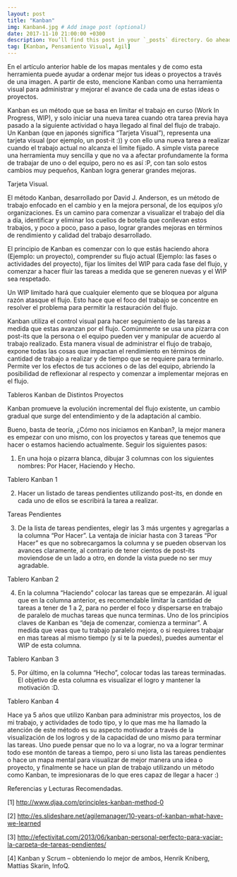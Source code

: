 ```yaml
---
layout: post
title: "Kanban"
img: Kanban4.jpg # Add image post (optional)
date: 2017-11-10 21:00:00 +0300
description: You’ll find this post in your `_posts` directory. Go ahead and edit it and re-build the site to see your changes. # Add post description (optional)
tag: [Kanban, Pensamiento Visual, Agil]
---
```

En el artículo anterior hable de los mapas mentales y de como esta herramienta puede ayudar a ordenar mejor tus ideas o proyectos a través de una imagen. A partir de esto, mencione Kanban como una herramienta visual para administrar y mejorar el avance de cada una de estas ideas o proyectos.

Kanban es un método que se basa en limitar el trabajo en curso (Work In Progress, WIP), y solo iniciar una nueva tarea cuando otra tarea previa haya pasado a la siguiente actividad o haya llegado al final del flujo de trabajo. Un Kanban (que en japonés significa “Tarjeta Visual”), representa una tarjeta visual (por ejemplo, un post-it :)) y con ello una nueva tarea a realizar cuando el trabajo actual no alcanza el limite fijado. A simple vista parece una herramienta muy sencilla y que no va a afectar profundamente la forma de trabajar de uno o del equipo, pero no es así :P, con tan solo estos cambios muy pequeños, Kanban logra generar grandes mejoras.

Tarjeta Visual.

El método Kanban, desarrollado por David J. Anderson, es un método de trabajo enfocado en el cambio y en la mejora personal, de los equipos y/o organizaciones. Es un camino para comenzar a visualizar el trabajo del día a día, identificar y eliminar los cuellos de botella que conllevan estos trabajos, y poco a poco, paso a paso, lograr grandes mejoras en términos de rendimiento y calidad del trabajo desarrollado.

El principio de Kanban es comenzar con lo que estás haciendo ahora (Ejemplo: un proyecto), comprender su flujo actual (Ejemplo: las fases o actividades del proyecto), fijar los límites del WIP para cada fase del flujo, y comenzar a hacer fluir las tareas a medida que se generen nuevas y el WIP sea respetado.

Un WIP limitado hará que cualquier elemento que se bloquea por alguna razón atasque el flujo. Esto hace que el foco del trabajo se concentre en resolver el problema para permitir la restauración del flujo.

Kanban utiliza el control visual para hacer seguimiento de las tareas a medida que estas avanzan por el flujo. Comúnmente se usa una pizarra con post-its que la persona o el equipo pueden ver y manipular de acuerdo al trabajo realizado. Esta manera visual de administrar el flujo de trabajo, expone todas las cosas que impactan el rendimiento en términos de cantidad de trabajo a realizar y de tiempo que se requiere para terminarlo. Permite ver los efectos de tus acciones o de las del equipo, abriendo la posibilidad de reflexionar al respecto y comenzar a implementar mejoras en el flujo.

Tableros Kanban de Distintos Proyectos

Kanban promueve la evolución incremental del flujo existente, un cambio gradual que surge del entendimiento y de la adaptación al cambio.

Bueno, basta de teoría, ¿Cómo nos iniciamos en Kanban?, la mejor manera es empezar con uno mismo, con los proyectos y tareas que tenemos que hacer o estamos haciendo actualmente. Seguir los siguientes pasos:

1) En una hoja o pizarra blanca, dibujar 3 columnas con los siguientes nombres: Por Hacer, Haciendo y Hecho.

Tablero Kanban 1

2) Hacer un listado de tareas pendientes utilizando post-its, en donde en cada uno de ellos se escribirá la tarea a realizar.

Tareas Pendientes

3) De la lista de tareas pendientes, elegir las 3 más urgentes y agregarlas a la columna “Por Hacer”. La ventaja de iniciar hasta con 3 tareas “Por Hacer” es que no sobrecargamos la columna y se pueden observan los avances claramente, al contrario de tener cientos de post-its moviendose de un lado a otro, en donde la vista puede no ser muy agradable.

Tablero Kanban 2

4) En la columna “Haciendo” colocar las tareas que se empezarán. Al igual que en la columna anterior, es recomendable limitar la cantidad de tareas a tener de 1 a 2, para no perder el foco y dispersarse en trabajo de paralelo de muchas tareas que nunca terminas. Uno de los principios claves de Kanban es “deja de comenzar, comienza a terminar”. A medida que veas que tu trabajo paralelo mejora, o si requieres trabajar en mas tareas al mismo tiempo (y si te la puedes), puedes aumentar el WIP de esta columna.

Tablero Kanban 3

5) Por último, en la columna “Hecho”, colocar todas las tareas terminadas. El objetivo de esta columna es visualizar el logro y mantener la motivación :D.

Tablero Kanban 4

Hace ya 5 años que utilizo Kanban para administrar mis proyectos, los de mi trabajo, y actividades de todo tipo, y lo que mas me ha llamado la atención de este método es su aspecto motivador a través de la visualización de los logros y de la capacidad de uno mismo para terminar las tareas. Uno puede pensar que no lo va a lograr, no va a lograr terminar todo ese montón de tareas a tiempo, pero si uno lista las tareas pendientes o hace un mapa mental para visualizar de mejor manera una idea o proyecto, y finalmente se hace un plan de trabajo utilizando un método como Kanban, te impresionaras de lo que eres capaz de llegar a hacer :)

Referencias y Lecturas Recomendadas.

[1] http://www.djaa.com/principles-kanban-method-0

[2] http://es.slideshare.net/agilemanager/10-years-of-kanban-what-have-we-learned

[3] http://efectivitat.com/2013/06/kanban-personal-perfecto-para-vaciar-la-carpeta-de-tareas-pendientes/

[4] Kanban y Scrum – obteniendo lo mejor de ambos, Henrik Kniberg, Mattias Skarin, InfoQ.
